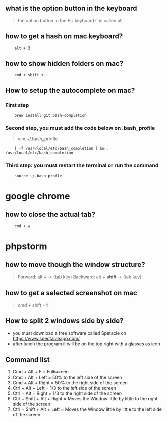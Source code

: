 ## what is the option button in the keyboard
> the option button in the EU keyboard it is called alt

## how to get a hash on mac keyboard?
```
    alt + 3
```

## how to show hidden folders on mac?
``` 
    cmd + shift + .
```

## How to setup the autocomplete on mac?
### First step
``` 
    brew install git bash-completion
```
### Second step, you must add the code below on .bash_profile
> vim ~/.bash_profile
``` 
    [ -f /usr/local/etc/bash_completion ] && . /usr/local/etc/bash_completion
```
### Third step: you must restart the terminal or run the command
``` 
    source ~/.bash_profle
```


# google chrome

## how to close the actual tab?
``` 
    cmd + w
```

# phpstorm

## how to move though the window structure?
> Forward: alt + -> (tab key)
> Backward: alt + **shift** -> (tab key)

## how to get a selected screenshot on mac
> cmd + shift +4


## How to split 2 windows side by side?
* you must download a free software called Spetacle on https://www.spectacleapp.com/
* after lunch the program it will be on the top right with a glasses as icon

## Command list
1. Cmd + Alt + F = Fullscreen
2. Cmd + Alt + Left = 50% to the left side of the screen
3. Cmd + Alt + Right = 50% to the right side of the screen
4. Ctrl + Alt + Left = 1/3 to the left side of the screen
5. Ctrl + Alt + Right = 1/3 to the right side of the screen
6. Ctrl + Shift + Alt + Right = Moves the Window little by little to the right side of the screen
7. Ctrl + Shift + Alt + Left = Moves the Window little by little to the left side of the screen